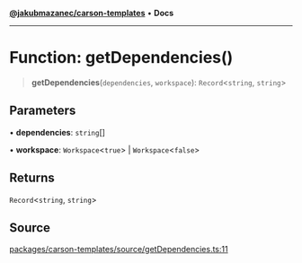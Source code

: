 [**@jakubmazanec/carson-templates**](../README.md) • **Docs**

---

# Function: getDependencies()

> **getDependencies**(`dependencies`, `workspace`): `Record`\<`string`, `string`\>

## Parameters

• **dependencies**: `string`[]

• **workspace**: `Workspace`\<`true`\> \| `Workspace`\<`false`\>

## Returns

`Record`\<`string`, `string`\>

## Source

[packages/carson-templates/source/getDependencies.ts:11](https://github.com/jakubmazanec/tools/blob/2f8bfe433bf76006231c1e3b5197238029672b8c/packages/carson-templates/source/getDependencies.ts#L11)

